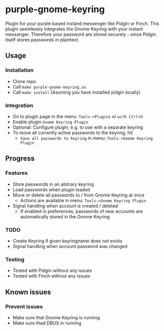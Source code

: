 # purple-gnome-keyring

Plugin for your purple based instand messenger like Pidgin or Finch.
This plugin seemlessly integrates the Gnome Keyring with your instant messanger. Therefore your password are stored securely - since Pidgin itself stores passwords in plaintext.

## Usage
### Installation
- Clone repo
- Call `make purple-gnome-keyring.so`
- Call `make install` (Asuming you have installed pidgin locally)

### Integration
- Go to plugin page in the menu: `Tools->Plugins` or `with Ctrl+U`
- Enable plugin `Gnome Keyring Plugin`
- Optional: Configure plugin, e.g. to use with a separate keyring
- To move all currently active passwords to the keyring, hit
    - `Save all passwords to keyring` in menu: `Tools->Gnome Keyring Plugin`

## Progress
### Features
- Store passwords in an abitrary keyring
- Load passwords when plugin loaded
- Move or delete all passwords to / from Gnome Keyring at once
    - Actions are available in menu: `Tools->Gnome Keyring Plugin`
- Signal handling when account is created / deleted
    - If enabled in preferences, passwords of new accounts are automatically stored in the Gnome Keyring

### TODO
- Create Keyring if given keyringname does not exists
- Signal handling when account password was changed

### Testing
- Tested with Pidgin without any issues
- Tested with Finch without any issues

## Known issues
### Prevent issues
- Make sure that Gnome Keyring is running
- Make sure thad DBUS in running
